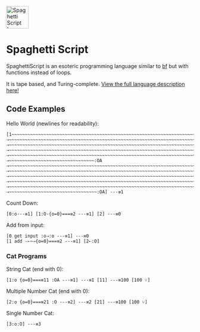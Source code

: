 <a href="https://esolangs.org/wiki/SpaghettiScript">
  <img src="https://i.ibb.co/hZ8HSd5/spaghetti-emoji.png" width="60" height="60" alt="Spaghetti Script Icon">
</a>

# Spaghetti Script

SpaghettiScript is an esoteric programming language similar to [bf](https://esolangs.org/wiki/Brainfuck) but with functions instead of loops.

It is tape based, and Turing-complete. [View the full language description here!](https://esolangs.org/wiki/SpaghettiScript)

## Code Examples

Hello World (newlines for readability):

```
[1~~~~~~~~~~~~~~~~~~~~~~~~~~~~~~~~~~~~~~~~~~~~~~~~~~~~~~~~~~~~~~~~~~~~~~~~:OA
⇢~~~~~~~~~~~~~~~~~~~~~~~~~~~~~~~~~~~~~~~~~~~~~~~~~~~~~~~~~~~~~~~~~~~~~~~~~~~~~~~~~~~~~~~~~~~~~~~~~~~~~:OA
⇢~~~~~~~~~~~~~~~~~~~~~~~~~~~~~~~~~~~~~~~~~~~~~~~~~~~~~~~~~~~~~~~~~~~~~~~~~~~~~~~~~~~~~~~~~~~~~~~~~~~~~~~~~~~~:OA
⇢~~~~~~~~~~~~~~~~~~~~~~~~~~~~~~~~~~~~~~~~~~~~~~~~~~~~~~~~~~~~~~~~~~~~~~~~~~~~~~~~~~~~~~~~~~~~~~~~~~~~~~~~~~~~:OA
⇢~~~~~~~~~~~~~~~~~~~~~~~~~~~~~~~~~~~~~~~~~~~~~~~~~~~~~~~~~~~~~~~~~~~~~~~~~~~~~~~~~~~~~~~~~~~~~~~~~~~~~~~~~~~~~~~:OA
⇢~~~~~~~~~~~~~~~~~~~~~~~~~~~~~~~~:OA
⇢~~~~~~~~~~~~~~~~~~~~~~~~~~~~~~~~~~~~~~~~~~~~~~~~~~~~~~~~~~~~~~~~~~~~~~~~~~~~~~~~~~~~~~~:OA
⇢~~~~~~~~~~~~~~~~~~~~~~~~~~~~~~~~~~~~~~~~~~~~~~~~~~~~~~~~~~~~~~~~~~~~~~~~~~~~~~~~~~~~~~~~~~~~~~~~~~~~~~~~~~~~~~~:OA
⇢~~~~~~~~~~~~~~~~~~~~~~~~~~~~~~~~~~~~~~~~~~~~~~~~~~~~~~~~~~~~~~~~~~~~~~~~~~~~~~~~~~~~~~~~~~~~~~~~~~~~~~~~~~~~~~~~~~:OA
⇢~~~~~~~~~~~~~~~~~~~~~~~~~~~~~~~~~~~~~~~~~~~~~~~~~~~~~~~~~~~~~~~~~~~~~~~~~~~~~~~~~~~~~~~~~~~~~~~~~~~~~~~~~~~~:OA
⇢~~~~~~~~~~~~~~~~~~~~~~~~~~~~~~~~~~~~~~~~~~~~~~~~~~~~~~~~~~~~~~~~~~~~~~~~~~~~~~~~~~~~~~~~~~~~~~~~~~~~:OA
⇢~~~~~~~~~~~~~~~~~~~~~~~~~~~~~~~~~:OA] ---≡1
```

Count Down:

```
[0:o---≡1] [1:O-{o=0}===≡2 ---≡1] [2] ---≡0
```

Add from input:

```
[0 get input :o⇢:o ---≡1] ---≡0
[1 add -⇠~⇢{o=0}===≡2 ---≡1] [2⇠:O]
```

### Cat Programs

String Cat (end with 0):

```
[1:o {o=0}===≡11 :OA ---≡1] ---≡1 [11] ---≡100 [100 ⑂]
```

Multiple Number Cat (end with 0):

```
[2:o {o=0}===≡21 :O ---≡2] ---≡2 [21] ---≡100 [100 ⑂]
```

Single Number Cat:

```
[3:o:O] ---≡3
```
